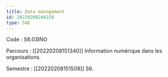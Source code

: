 ```yaml
---
title: Data management
id: 20220208246158
type: SAE
---
```


Code : S6.03INO

Parcours : [[20220208151340]] Information numérique dans les organisations.

Semestre : [[20220208151509]] S6.